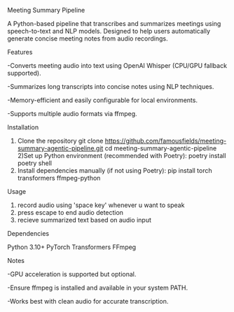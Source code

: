 Meeting Summary Pipeline

A Python-based pipeline that transcribes and summarizes meetings using speech-to-text and NLP models. Designed to help users automatically generate concise meeting notes from audio recordings.

Features

-Converts meeting audio into text using OpenAI Whisper (CPU/GPU fallback supported).

-Summarizes long transcripts into concise notes using NLP techniques.

-Memory-efficient and easily configurable for local environments.

-Supports multiple audio formats via ffmpeg.

Installation
1) Clone the repository
  git clone https://github.com/famousfields/meeting-summary-agentic-pipeline.git
  cd meeting-summary-agentic-pipeline
2)Set up Python environment (recommended with Poetry):
  poetry install
  poetry shell
3) Install dependencies manually (if not using Poetry):
    pip install torch transformers ffmpeg-python

Usage
1) record audio using 'space key' whenever u want to speak
2) press escape to end audio detection
3) recieve summarized text based on audio input

Dependencies

Python 3.10+
PyTorch
Transformers
FFmpeg

Notes

-GPU acceleration is supported but optional.

-Ensure ffmpeg is installed and available in your system PATH.

-Works best with clean audio for accurate transcription.
